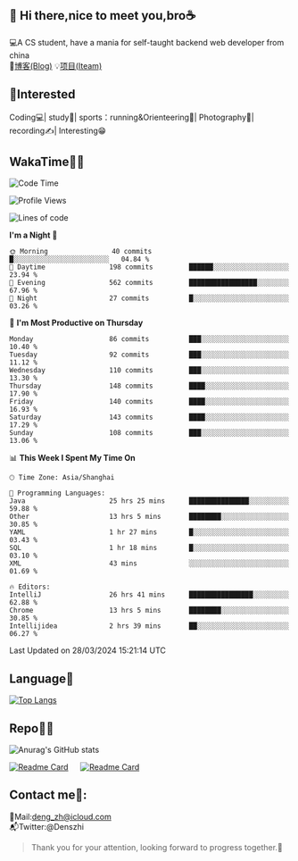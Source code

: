 👋 Hi there,nice to meet you,bro☕
---
💻A CS student, have a mania for self-taught backend web developer from china   
📌[博客(Blog)](https://github.com/HealUP/MyBlog)
💡[项目(Iteam)](https://healup.github.io/)

 <!-- waka-box start -->
 <!-- waka-box end -->
 
🧲**Interested**
--
Coding💻| study📖| sports：running&Orienteering🏃‍| Photography📸| recording✍️| Interesting😁

WakaTime👨‍💻
---
<!--START_SECTION:waka-->
![Code Time](http://img.shields.io/badge/Code%20Time-888%20hrs%2035%20mins-blue)

![Profile Views](http://img.shields.io/badge/Profile%20Views-0-blue)

![Lines of code](https://img.shields.io/badge/From%20Hello%20World%20I%27ve%20Written-205.0%20thousand%20lines%20of%20code-blue)

**I'm a Night 🦉** 

```text
🌞 Morning                40 commits          █░░░░░░░░░░░░░░░░░░░░░░░░   04.84 % 
🌆 Daytime                198 commits         ██████░░░░░░░░░░░░░░░░░░░   23.94 % 
🌃 Evening                562 commits         █████████████████░░░░░░░░   67.96 % 
🌙 Night                  27 commits          █░░░░░░░░░░░░░░░░░░░░░░░░   03.26 % 
```
📅 **I'm Most Productive on Thursday** 

```text
Monday                   86 commits          ███░░░░░░░░░░░░░░░░░░░░░░   10.40 % 
Tuesday                  92 commits          ███░░░░░░░░░░░░░░░░░░░░░░   11.12 % 
Wednesday                110 commits         ███░░░░░░░░░░░░░░░░░░░░░░   13.30 % 
Thursday                 148 commits         ████░░░░░░░░░░░░░░░░░░░░░   17.90 % 
Friday                   140 commits         ████░░░░░░░░░░░░░░░░░░░░░   16.93 % 
Saturday                 143 commits         ████░░░░░░░░░░░░░░░░░░░░░   17.29 % 
Sunday                   108 commits         ███░░░░░░░░░░░░░░░░░░░░░░   13.06 % 
```


📊 **This Week I Spent My Time On** 

```text
🕑︎ Time Zone: Asia/Shanghai

💬 Programming Languages: 
Java                     25 hrs 25 mins      ███████████████░░░░░░░░░░   59.88 % 
Other                    13 hrs 5 mins       ████████░░░░░░░░░░░░░░░░░   30.85 % 
YAML                     1 hr 27 mins        █░░░░░░░░░░░░░░░░░░░░░░░░   03.43 % 
SQL                      1 hr 18 mins        █░░░░░░░░░░░░░░░░░░░░░░░░   03.10 % 
XML                      43 mins             ░░░░░░░░░░░░░░░░░░░░░░░░░   01.69 % 

🔥 Editors: 
IntelliJ                 26 hrs 41 mins      ████████████████░░░░░░░░░   62.88 % 
Chrome                   13 hrs 5 mins       ████████░░░░░░░░░░░░░░░░░   30.85 % 
Intellijidea             2 hrs 39 mins       ██░░░░░░░░░░░░░░░░░░░░░░░   06.27 % 
```


 Last Updated on 28/03/2024 15:21:14 UTC
<!--END_SECTION:waka-->

Language🚀
---
[![Top Langs](https://github-readme-stats.vercel.app/api/top-langs/?username=HealUP&layout=compact&hide_border=true)](https://github.com/HealUP)

Repo🧑‍💻
---
![Anurag's GitHub stats](https://github-readme-stats.vercel.app/api?username=HealUP&count_private=true&show_icons=true&theme=gruvbox&hide_border=true) 

[![Readme Card](https://github-readme-stats.vercel.app/api/pin/?username=HealUP&repo=InternetEy&theme=transparent)](https://github.com/HealUP/InternetEy) &emsp;
[![Readme Card](https://github-readme-stats.vercel.app/api/pin/?username=HealUP&repo=CampusExperience&theme=transparent)](https://github.com/HealUP/CampusExperience)


Contact me📱:
---
📮Mail:deng_zh@icloud.com  
📬Twitter:@Denszhi  

> Thank you for your attention, looking forward to progress together.🎉
